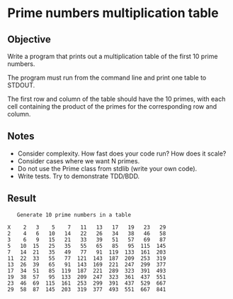 # Prime numbers multiplication table

## Objective

Write a program that prints out a multiplication table of the first 10 prime numbers.

The program must run from the command line and print one table to STDOUT.

The first row and column of the table should have the 10 primes, with each cell containing the product of the primes for the corresponding row and column.

## Notes

- Consider complexity. How fast does your code run? How does it scale?
- Consider cases where we want N primes.
- Do not use the Prime class from stdlib (write your own code).
- Write tests. Try to demonstrate TDD/BDD.

## Result


       Generate 10 prime numbers in a table  
 
    X    2   3    5    7   11   13   17   19   23   29  
    2    4   6   10   14   22   26   34   38   46   58  
    3    6   9   15   21   33   39   51   57   69   87 
    5   10  15   25   35   55   65   85   95  115  145 
    7   14  21   35   49   77   91  119  133  161  203 
    11  22  33   55   77  121  143  187  209  253  319 
    13  26  39   65   91  143  169  221  247  299  377 
    17  34  51   85  119  187  221  289  323  391  493 
    19  38  57   95  133  209  247  323  361  437  551 
    23  46  69  115  161  253  299  391  437  529  667 
    29  58  87  145  203  319  377  493  551  667  841 